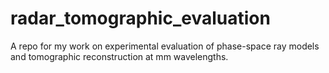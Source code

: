 # radar_tomographic_evaluation
A repo for my work on experimental evaluation of phase-space ray models and tomographic reconstruction at mm wavelengths.
